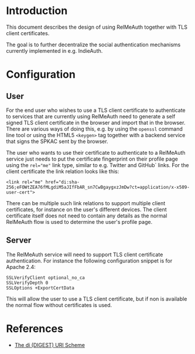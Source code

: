 # Introduction
This document describes the design of using RelMeAuth together with TLS client 
certificates.

The goal is to further decentralize the social authentication mechanisms 
currently implemented in e.g. IndieAuth.

# Configuration

## User
For the end user who wishes to use a TLS client certificate to authenticate to
services that are currently using RelMeAuth need to generate a self signed
TLS client certificate in the browser and import that in the browser. There are
various ways of doing this, e.g. by using the `openssl` command line tool or
using the HTML5 `<keygen>` tag together with a backend service that signs the
SPKAC sent by the browser.

The user who wants to use their certificate to authenticate to a RelMeAuth 
service just needs to put the certificate fingerprint on their profile page 
using the `rel="me"` link type, similar to e.g. Twitter and GitHub` links. For 
the client certificate the link relation looks like this:

    <link rel="me" href="di:sha-256;eFOWtZEA76fMLgdiM5aJIfFbAR_sn7CwBgaygxzJmDw?ct=application/x-x509-user-cert">

There can be multiple such link relations to support multiple client 
certificates, for instance on the user's different devices. The client 
certificate itself does not need to contain any details as the normal RelMeAuth
flow is used to determine the user's profile page.

## Server
The RelMeAuth service will need to support TLS client certificate 
authentication. For instance the following configuration snippet is for Apache 
2.4:

	SSLVerifyClient optional_no_ca
	SSLVerifyDepth 0 
	SSLOptions +ExportCertData

This will allow the user to use a TLS client certificate, but if non is 
available the normal flow without certificates is used.

# References

* [The di (DIGEST) URI Scheme](https://tools.ietf.org/html/draft-hallambaker-digesturi-02)

